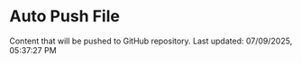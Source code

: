 # Auto Push File

Content that will be pushed to GitHub repository.
Last updated: 07/09/2025, 05:37:27 PM
